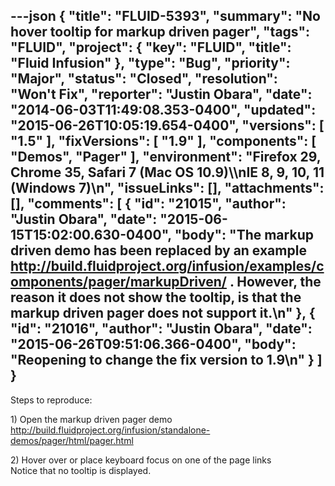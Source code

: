 ---json
{
  "title": "FLUID-5393",
  "summary": "No hover tooltip for markup driven pager",
  "tags": "FLUID",
  "project": {
    "key": "FLUID",
    "title": "Fluid Infusion"
  },
  "type": "Bug",
  "priority": "Major",
  "status": "Closed",
  "resolution": "Won't Fix",
  "reporter": "Justin Obara",
  "date": "2014-06-03T11:49:08.353-0400",
  "updated": "2015-06-26T10:05:19.654-0400",
  "versions": [
    "1.5"
  ],
  "fixVersions": [
    "1.9"
  ],
  "components": [
    "Demos",
    "Pager"
  ],
  "environment": "Firefox 29, Chrome 35, Safari 7 (Mac OS 10.9)\\\nIE 8, 9, 10, 11 (Windows 7)\n",
  "issueLinks": [],
  "attachments": [],
  "comments": [
    {
      "id": "21015",
      "author": "Justin Obara",
      "date": "2015-06-15T15:02:00.630-0400",
      "body": "The markup driven demo has been replaced by an example <http://build.fluidproject.org/infusion/examples/components/pager/markupDriven/> . However, the reason it does not show the tooltip, is that the markup driven pager does not support it.\n"
    },
    {
      "id": "21016",
      "author": "Justin Obara",
      "date": "2015-06-26T09:51:06.366-0400",
      "body": "Reopening to change the fix version to 1.9\n"
    }
  ]
}
---
Steps to reproduce:

1\) Open the markup driven pager demo\
<http://build.fluidproject.org/infusion/standalone-demos/pager/html/pager.html>

2\) Hover over or place keyboard focus on one of the page links\
Notice that no tooltip is displayed.

        
